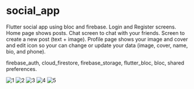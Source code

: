 # social_app

Flutter social app using bloc and firebase. Login and Register screens. Home page shows posts. Chat screen to chat with your friends. Screen to create a new post (text + image). Profile page shows your image and cover and edit icon so your can change or update your data (image, cover, name, bio, and phone).  

firebase_auth, cloud_firestore, firebase_storage, flutter_bloc, bloc, shared preferences.

![1](https://user-images.githubusercontent.com/70852067/127745411-75301c18-01fe-4dd1-a6ab-c4f44e99a824.png)
![2](https://user-images.githubusercontent.com/70852067/127745412-f8eb4f99-2e17-4077-9b1c-c9a3b1c2dd9e.png)
![3](https://user-images.githubusercontent.com/70852067/127745413-8a91745b-2cec-4b39-8039-451aac15f260.png)
![4](https://user-images.githubusercontent.com/70852067/127745522-0981b6db-667d-4338-9170-3bf6bca7c5dc.png)
![5](https://user-images.githubusercontent.com/70852067/127745524-a9ca1d0c-f71b-433b-982d-27a909ff9ce9.png)
